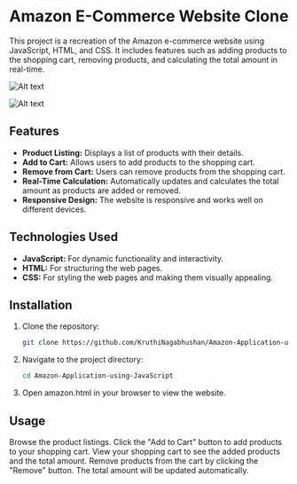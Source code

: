 # Amazon E-Commerce Website Clone

This project is a recreation of the Amazon e-commerce website using JavaScript, HTML, and CSS. It includes features such as adding products to the shopping cart, removing products, and calculating the total amount in real-time.

![Alt text](<Screenshot 2024-08-05 at 9.13.10 AM.png>)

![Alt text](<Screenshot 2024-08-05 at 9.13.37 AM.png>)



## Features

- **Product Listing:** Displays a list of products with their details.
- **Add to Cart:** Allows users to add products to the shopping cart.
- **Remove from Cart:** Users can remove products from the shopping cart.
- **Real-Time Calculation:** Automatically updates and calculates the total amount as products are added or removed.
- **Responsive Design:** The website is responsive and works well on different devices.

## Technologies Used

- **JavaScript:** For dynamic functionality and interactivity.
- **HTML:** For structuring the web pages.
- **CSS:** For styling the web pages and making them visually appealing.

## Installation

1. Clone the repository:
   ```bash
   git clone https://github.com/KruthiNagabhushan/Amazon-Application-using-JavaScript

2. Navigate to the project directory:
    ```bash 
    cd Amazon-Application-using-JavaScript
    ```

3. Open amazon.html in your browser to view the website.

## Usage

Browse the product listings.
Click the "Add to Cart" button to add products to your shopping cart.
View your shopping cart to see the added products and the total amount.
Remove products from the cart by clicking the "Remove" button.
The total amount will be updated automatically.